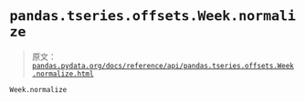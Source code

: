 # `pandas.tseries.offsets.Week.normalize`

> 原文：[`pandas.pydata.org/docs/reference/api/pandas.tseries.offsets.Week.normalize.html`](https://pandas.pydata.org/docs/reference/api/pandas.tseries.offsets.Week.normalize.html)

```py
Week.normalize
```
